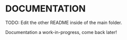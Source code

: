 # DOCUMENTATION

TODO: Edit the other README inside of the main folder.

Documentation a work-in-progress, come back later!
